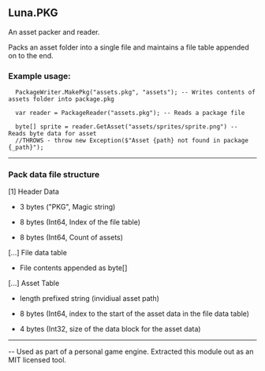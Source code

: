 ## Luna.PKG

An asset packer and reader. 

Packs an asset folder into a single file and maintains a file table appended on to the end.


### Example usage:


      PackageWriter.MakePkg("assets.pkg", "assets"); -- Writes contents of assets folder into package.pkg
  
      var reader = PackageReader("assets.pkg"); -- Reads a package file
  
      byte[] sprite = reader.GetAsset("assets/sprites/sprite.png") -- Reads byte data for asset
      //THROWS - throw new Exception($"Asset {path} not found in package {_path}");

---

### Pack data file structure

[1] Header Data

- 3 bytes ("PKG", Magic string) 
  
- 8 bytes (Int64, Index of the file table)
  
- 8 bytes (Int64, Count of assets)


[...] File data table
  
- File contents appended as byte[]
  

[...] Asset Table
  
  - length prefixed string (invidiual asset path)
    
  - 8 bytes (Int64, index to the start of the asset data in the file data table)
    
  - 4 bytes (Int32, size of the data block for the asset data)

---

-- Used as part of a personal game engine. Extracted this module out as an MIT licensed tool.
